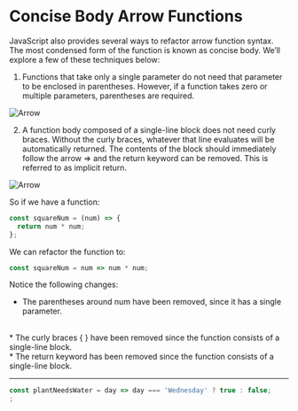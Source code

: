 # Concise Body Arrow Functions
JavaScript also provides several ways to refactor arrow function syntax. The most condensed form of the function is known as concise body. We’ll explore a few of these techniques below:


1. Functions that take only a single parameter do not need that parameter to be enclosed in parentheses. However, if a function takes zero or multiple parameters, parentheses are required.


![Arrow][arrow]

[arrow]:https://content.codecademy.com/courses/learn-javascript-functions/Diagram/parameters.svg

2. A function body composed of a single-line block does not need curly braces. Without the curly braces, whatever that line evaluates will be automatically returned. The contents of the block should immediately follow the arrow => and the return keyword can be removed. This is referred to as implicit return.

![Arrow][arrow2]

[arrow2]:https://content.codecademy.com/courses/learn-javascript-functions/Diagram/return.svg

So if we have a function:

```js
const squareNum = (num) => {
  return num * num;
};
```

We can refactor the function to:

```js
const squareNum = num => num * num;
```

Notice the following changes:

* The parentheses around num have been removed, since it has a single parameter.
<br>
* The curly braces { } have been removed since the function consists of a single-line block.
<br>
* The return keyword has been removed since the function consists of a single-line block.

***

```js
const plantNeedsWater = day => day === 'Wednesday' ? true : false;
;
```